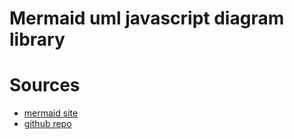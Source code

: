 # Mermaid uml javascript diagram library

# Sources
* [mermaid site](http://knsv.github.io/mermaid/)
* [github repo](https://github.com/knsv/mermaid)

